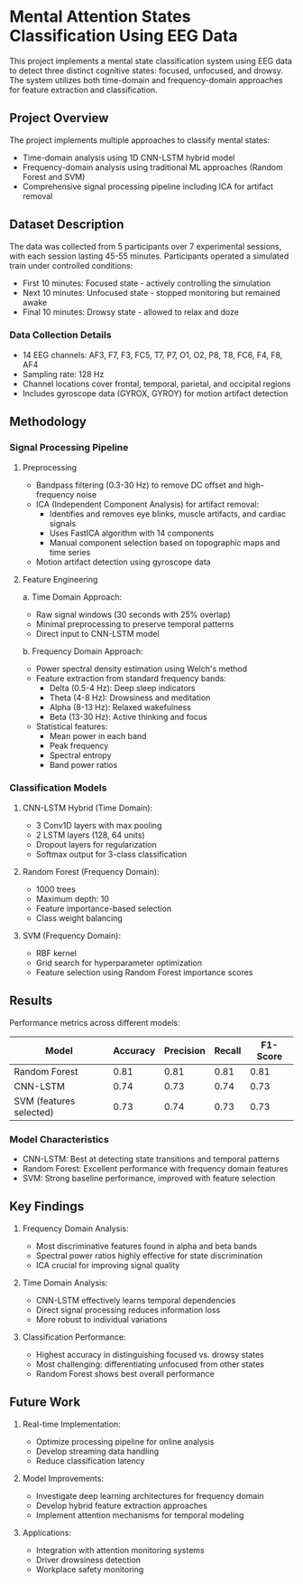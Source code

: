 # Mental Attention States Classification Using EEG Data

This project implements a mental state classification system using EEG data to detect three distinct cognitive states: focused, unfocused, and drowsy. The system utilizes both time-domain and frequency-domain approaches for feature extraction and classification.

## Project Overview

The project implements multiple approaches to classify mental states:
- Time-domain analysis using 1D CNN-LSTM hybrid model
- Frequency-domain analysis using traditional ML approaches (Random Forest and SVM)
- Comprehensive signal processing pipeline including ICA for artifact removal

## Dataset Description

The data was collected from 5 participants over 7 experimental sessions, with each session lasting 45-55 minutes. Participants operated a simulated train under controlled conditions:

- First 10 minutes: Focused state - actively controlling the simulation
- Next 10 minutes: Unfocused state - stopped monitoring but remained awake
- Final 10 minutes: Drowsy state - allowed to relax and doze

### Data Collection Details
- 14 EEG channels: AF3, F7, F3, FC5, T7, P7, O1, O2, P8, T8, FC6, F4, F8, AF4
- Sampling rate: 128 Hz
- Channel locations cover frontal, temporal, parietal, and occipital regions
- Includes gyroscope data (GYROX, GYROY) for motion artifact detection

## Methodology

### Signal Processing Pipeline

1. Preprocessing
   - Bandpass filtering (0.3-30 Hz) to remove DC offset and high-frequency noise
   - ICA (Independent Component Analysis) for artifact removal:
     * Identifies and removes eye blinks, muscle artifacts, and cardiac signals
     * Uses FastICA algorithm with 14 components
     * Manual component selection based on topographic maps and time series
   - Motion artifact detection using gyroscope data

2. Feature Engineering
   
   a. Time Domain Approach:
   - Raw signal windows (30 seconds with 25% overlap)
   - Minimal preprocessing to preserve temporal patterns
   - Direct input to CNN-LSTM model

   b. Frequency Domain Approach:
   - Power spectral density estimation using Welch's method
   - Feature extraction from standard frequency bands:
     * Delta (0.5-4 Hz): Deep sleep indicators
     * Theta (4-8 Hz): Drowsiness and meditation
     * Alpha (8-13 Hz): Relaxed wakefulness
     * Beta (13-30 Hz): Active thinking and focus
   - Statistical features:
     * Mean power in each band
     * Peak frequency
     * Spectral entropy
     * Band power ratios

### Classification Models

1. CNN-LSTM Hybrid (Time Domain):
   - 3 Conv1D layers with max pooling
   - 2 LSTM layers (128, 64 units)
   - Dropout layers for regularization
   - Softmax output for 3-class classification

2. Random Forest (Frequency Domain):
   - 1000 trees
   - Maximum depth: 10
   - Feature importance-based selection
   - Class weight balancing

3. SVM (Frequency Domain):
   - RBF kernel
   - Grid search for hyperparameter optimization
   - Feature selection using Random Forest importance scores

## Results

Performance metrics across different models:

| Model | Accuracy | Precision | Recall | F1-Score |
|-------|----------|-----------|---------|-----------|
| Random Forest | 0.81 | 0.81 | 0.81 | 0.81 |
| CNN-LSTM | 0.74 | 0.73 | 0.74 | 0.73 |
| SVM (features selected) | 0.73 | 0.74 | 0.73 | 0.73 |

### Model Characteristics
- CNN-LSTM: Best at detecting state transitions and temporal patterns
- Random Forest: Excellent performance with frequency domain features
- SVM: Strong baseline performance, improved with feature selection

## Key Findings

1. Frequency Domain Analysis:
   - Most discriminative features found in alpha and beta bands
   - Spectral power ratios highly effective for state discrimination
   - ICA crucial for improving signal quality

2. Time Domain Analysis:
   - CNN-LSTM effectively learns temporal dependencies
   - Direct signal processing reduces information loss
   - More robust to individual variations

3. Classification Performance:
   - Highest accuracy in distinguishing focused vs. drowsy states
   - Most challenging: differentiating unfocused from other states
   - Random Forest shows best overall performance

## Future Work

1. Real-time Implementation:
   - Optimize processing pipeline for online analysis
   - Develop streaming data handling
   - Reduce classification latency

2. Model Improvements:
   - Investigate deep learning architectures for frequency domain
   - Develop hybrid feature extraction approaches
   - Implement attention mechanisms for temporal modeling

3. Applications:
   - Integration with attention monitoring systems
   - Driver drowsiness detection
   - Workplace safety monitoring

